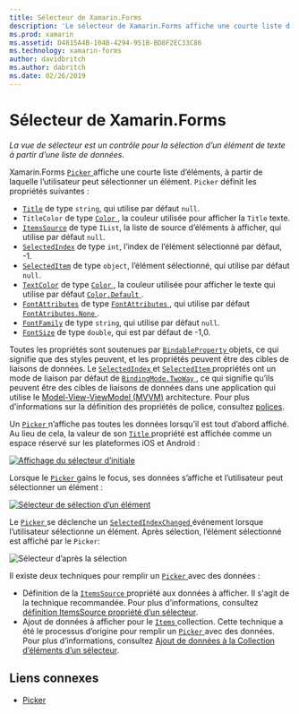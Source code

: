 ```yaml
---
title: Sélecteur de Xamarin.Forms
description: 'Le sélecteur de Xamarin.Forms affiche une courte liste d’éléments, à partir de laquelle l’utilisateur peut sélectionner un élément. Cet article explique comment utiliser la classe de sélecteur pour sélectionner un élément de texte dans une liste de données.'
ms.prod: xamarin
ms.assetid: D4815A4B-104B-4294-951B-BD8F2EC33C86
ms.technology: xamarin-forms
author: davidbritch
ms.author: dabritch
ms.date: 02/26/2019
---
```


# <a name="xamarinforms-picker"></a>Sélecteur de Xamarin.Forms

_La vue de sélecteur est un contrôle pour la sélection d’un élément de texte à partir d’une liste de données._

Xamarin.Forms [ `Picker` ](xref:Xamarin.Forms.Picker) affiche une courte liste d’éléments, à partir de laquelle l’utilisateur peut sélectionner un élément. `Picker` définit les propriétés suivantes :

- [`Title`](xref:Xamarin.Forms.Picker.Title) de type `string`, qui utilise par défaut `null`.
- `TitleColor` de type [ `Color` ](xref:Xamarin.Forms.Color), la couleur utilisée pour afficher la `Title` texte.
- [`ItemsSource`](xref:Xamarin.Forms.Picker.ItemsSource) de type `IList`, la liste de source d’éléments à afficher, qui utilise par défaut `null`.
- [`SelectedIndex`](xref:Xamarin.Forms.Picker.SelectedIndex) de type `int`, l’index de l’élément sélectionné par défaut, -1.
- [`SelectedItem`](xref:Xamarin.Forms.Picker.SelectedItem) de type `object`, l’élément sélectionné, qui utilise par défaut `null`.
- [`TextColor`](xref:Xamarin.Forms.Picker.TextColor) de type [ `Color` ](xref:Xamarin.Forms.Color), la couleur utilisée pour afficher le texte qui utilise par défaut [ `Color.Default` ](xref:Xamarin.Forms.Color.Default).
- [`FontAttributes`](xref:Xamarin.Forms.Picker.FontAttributes) de type [ `FontAttributes` ](xref:Xamarin.Forms.FontAttributes), qui utilise par défaut [ `FontAtributes.None` ](xref:Xamarin.Forms.FontAttributes.None).
- [`FontFamily`](xref:Xamarin.Forms.Picker.FontFamily) de type `string`, qui utilise par défaut `null`.
- [`FontSize`](xref:Xamarin.Forms.Picker.FontSize) de type `double`, qui est par défaut de -1,0.

Toutes les propriétés sont soutenues par [ `BindableProperty` ](xref:Xamarin.Forms.BindableProperty) objets, ce qui signifie que des styles peuvent, et les propriétés peuvent être des cibles de liaisons de données. Le [ `SelectedIndex` ](xref:Xamarin.Forms.Picker.SelectedIndex) et [ `SelectedItem` ](xref:Xamarin.Forms.Picker.SelectedItem) propriétés ont un mode de liaison par défaut de [ `BindingMode.TwoWay` ](xref:Xamarin.Forms.BindingMode.TwoWay), ce qui signifie qu’ils peuvent être des cibles de liaisons de données dans une application qui utilise le [Model-View-ViewModel (MVVM)](~/xamarin-forms/enterprise-application-patterns/mvvm.md) architecture. Pour plus d’informations sur la définition des propriétés de police, consultez [polices](~/xamarin-forms/user-interface/text/fonts.md).

Un [ `Picker` ](xref:Xamarin.Forms.Picker) n’affiche pas toutes les données lorsqu’il est tout d’abord affiché. Au lieu de cela, la valeur de son [ `Title` ](xref:Xamarin.Forms.Picker.Title) propriété est affichée comme un espace réservé sur les plateformes iOS et Android :

[![](images/picker-initial.png "Affichage du sélecteur d’initiale")](images/picker-initial-large.png#lightbox "initiale d’affichage du sélecteur")

Lorsque le [ `Picker` ](xref:Xamarin.Forms.Picker) gains le focus, ses données s’affiche et l’utilisateur peut sélectionner un élément :

[![](images/picker-selection.png "Sélecteur de sélection d’un élément")](images/picker-selection-large.png#lightbox "sélecteur de sélection d’un élément")

Le [ `Picker` ](xref:Xamarin.Forms.Picker) se déclenche un [ `SelectedIndexChanged` ](xref:Xamarin.Forms.Picker.SelectedIndexChanged) événement lorsque l’utilisateur sélectionne un élément. Après sélection, l’élément sélectionné est affiché par le `Picker`:

![](images/picker-after-selection.png "Sélecteur d’après la sélection")

Il existe deux techniques pour remplir un [ `Picker` ](xref:Xamarin.Forms.Picker) avec des données :

- Définition de la [ `ItemsSource` ](xref:Xamarin.Forms.Picker.ItemsSource) propriété aux données à afficher. Il s'agit de la technique recommandée. Pour plus d’informations, consultez [définition ItemsSource propriété d’un sélecteur](populating-itemssource.md).
- Ajout de données à afficher pour le [ `Items` ](xref:Xamarin.Forms.Picker.Items) collection. Cette technique a été le processus d’origine pour remplir un [ `Picker` ](xref:Xamarin.Forms.Picker) avec des données. Pour plus d’informations, consultez [Ajout de données à la Collection d’éléments d’un sélecteur](populating-items.md).

## <a name="related-links"></a>Liens connexes

- [Picker](xref:Xamarin.Forms.Picker)
